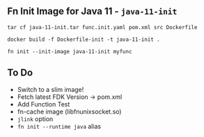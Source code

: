 ## Fn Init Image for Java 11 - `java-11-init`

`tar cf java-11-init.tar func.init.yaml pom.xml src Dockerfile`

`docker build -f Dockerfile-init -t java-11-init .`

`fn init --init-image java-11-init myfunc`


## To Do

* Switch to a slim image!
* Fetch latest FDK Version -> pom.xml
* Add Function Test
* fn-cache image (libfnunixsocket.so)
* `jlink` option
* `fn init --runtime java` alias
